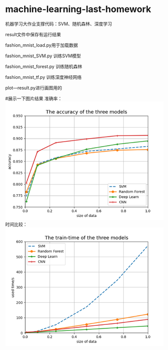 # machine-learning-last-homework
机器学习大作业支撑代码：SVM、随机森林、深度学习

result文件中保存有运行结果

fashion_mnist_load.py用于加载数据

fashion_mnist_SVM.py 训练SVM模型

fashion_mnist_forest.py 训练随机森林

fashion_mnist_tf.py 训练深度神经网络

plot—result.py进行画图用的

#展示一下图片结果
准确率：
![image](https://github.com/BUPT-stong/machine-learning-last-homework/blob/master/result/new-acy.png)
时间比较：
![image](https://github.com/BUPT-stong/machine-learning-last-homework/blob/master/result/new-time.png)
